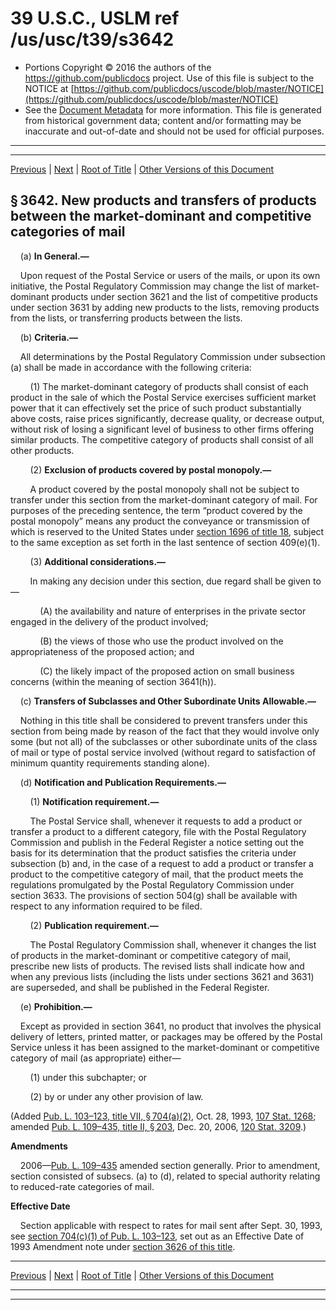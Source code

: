 ---
---

# 39 U.S.C., USLM ref /us/usc/t39/s3642

* Portions Copyright © 2016 the authors of the https://github.com/publicdocs project.
  Use of this file is subject to the NOTICE at [https://github.com/publicdocs/uscode/blob/master/NOTICE](https://github.com/publicdocs/uscode/blob/master/NOTICE)
* See the [Document Metadata](././../../../../../..//README.md) for more information.
  This file is generated from historical government data; content and/or formatting may be inaccurate and out-of-date and should not be used for official purposes.

----------
----------

[Previous](./../../../../../..//us/usc/t39/ptIV/ch36/schIII/m__us_usc_t39_s3641.md) | [Next](./../../../../../..//us/usc/t39/ptIV/ch36/schIV/m__us_usc_t39_ptIV_ch36_schIV.md) | [Root of Title](./../../../../../../) | [Other Versions of this Document](https://publicdocs.github.io/go/links?ns=uslm&ref=%2Fus%2Fusc%2Ft39%2Fs3642)

## § 3642. New products and transfers of products between the market-dominant and competitive categories of mail

    (a) __In General.—__ 

    Upon request of the Postal Service or users of the mails, or upon its own initiative, the Postal Regulatory Commission may change the list of market-dominant products under section 3621 and the list of competitive products under section 3631 by adding new products to the lists, removing products from the lists, or transferring products between the lists.

    (b) __Criteria.—__ 

    All determinations by the Postal Regulatory Commission under subsection (a) shall be made in accordance with the following criteria:

        (1) The market-dominant category of products shall consist of each product in the sale of which the Postal Service exercises sufficient market power that it can effectively set the price of such product substantially above costs, raise prices significantly, decrease quality, or decrease output, without risk of losing a significant level of business to other firms offering similar products. The competitive category of products shall consist of all other products.

        (2) __Exclusion of products covered by postal monopoly.—__ 

        A product covered by the postal monopoly shall not be subject to transfer under this section from the market-dominant category of mail. For purposes of the preceding sentence, the term “product covered by the postal monopoly” means any product the conveyance or transmission of which is reserved to the United States under [section 1696 of title 18][/us/usc/t18/s1696], subject to the same exception as set forth in the last sentence of section 409(e)(1).

        (3) __Additional considerations.—__ 

        In making any decision under this section, due regard shall be given to—

            (A) the availability and nature of enterprises in the private sector engaged in the delivery of the product involved;

            (B) the views of those who use the product involved on the appropriateness of the proposed action; and

            (C) the likely impact of the proposed action on small business concerns (within the meaning of section 3641(h)).

    (c) __Transfers of Subclasses and Other Subordinate Units Allowable.—__ 

    Nothing in this title shall be considered to prevent transfers under this section from being made by reason of the fact that they would involve only some (but not all) of the subclasses or other subordinate units of the class of mail or type of postal service involved (without regard to satisfaction of minimum quantity requirements standing alone).

    (d) __Notification and Publication Requirements.—__ 

        (1) __Notification requirement.—__ 

        The Postal Service shall, whenever it requests to add a product or transfer a product to a different category, file with the Postal Regulatory Commission and publish in the Federal Register a notice setting out the basis for its determination that the product satisfies the criteria under subsection (b) and, in the case of a request to add a product or transfer a product to the competitive category of mail, that the product meets the regulations promulgated by the Postal Regulatory Commission under section 3633. The provisions of section 504(g) shall be available with respect to any information required to be filed.

        (2) __Publication requirement.—__ 

        The Postal Regulatory Commission shall, whenever it changes the list of products in the market-dominant or competitive category of mail, prescribe new lists of products. The revised lists shall indicate how and when any previous lists (including the lists under sections 3621 and 3631) are superseded, and shall be published in the Federal Register.

    (e) __Prohibition.—__ 

    Except as provided in section 3641, no product that involves the physical delivery of letters, printed matter, or packages may be offered by the Postal Service unless it has been assigned to the market-dominant or competitive category of mail (as appropriate) either—

        (1) under this subchapter; or

        (2) by or under any other provision of law.

(Added [Pub. L. 103–123, title VII, § 704(a)(2)][/us/pl/103/123/s704/a/2], Oct. 28, 1993, [107 Stat. 1268][/us/stat/107/1268]; amended [Pub. L. 109–435, title II, § 203][/us/pl/109/435/s203], Dec. 20, 2006, [120 Stat. 3209][/us/stat/120/3209].)

 __Amendments__ 

    2006—[Pub. L. 109–435][/us/pl/109/435] amended section generally. Prior to amendment, section consisted of subsecs. (a) to (d), related to special authority relating to reduced-rate categories of mail.

 __Effective Date__ 

    Section applicable with respect to rates for mail sent after Sept. 30, 1993, see [section 704(c)(1) of Pub. L. 103–123][/us/pl/103/123/s704/c/1], set out as an Effective Date of 1993 Amendment note under [section 3626 of this title][/us/usc/t39/s3626].

----------

[Previous](./../../../../../..//us/usc/t39/ptIV/ch36/schIII/m__us_usc_t39_s3641.md) | [Next](./../../../../../..//us/usc/t39/ptIV/ch36/schIV/m__us_usc_t39_ptIV_ch36_schIV.md) | [Root of Title](./../../../../../../) | [Other Versions of this Document](https://publicdocs.github.io/go/links?ns=uslm&ref=%2Fus%2Fusc%2Ft39%2Fs3642)

----------
----------

[/us/usc/t18/s1696]: https://publicdocs.github.io/go/links?ns=uslm&ref=%2Fus%2Fusc%2Ft18%2Fs1696
[/us/pl/103/123/s704/a/2]: https://publicdocs.github.io/go/links?ns=uslm&ref=%2Fus%2Fpl%2F103%2F123%2Fs704%2Fa%2F2
[/us/stat/107/1268]: https://publicdocs.github.io/go/links?ns=uslm&ref=%2Fus%2Fstat%2F107%2F1268
[/us/pl/109/435/s203]: https://publicdocs.github.io/go/links?ns=uslm&ref=%2Fus%2Fpl%2F109%2F435%2Fs203
[/us/stat/120/3209]: https://publicdocs.github.io/go/links?ns=uslm&ref=%2Fus%2Fstat%2F120%2F3209
[/us/pl/109/435]: https://publicdocs.github.io/go/links?ns=uslm&ref=%2Fus%2Fpl%2F109%2F435
[/us/pl/103/123/s704/c/1]: https://publicdocs.github.io/go/links?ns=uslm&ref=%2Fus%2Fpl%2F103%2F123%2Fs704%2Fc%2F1
[/us/usc/t39/s3626]: https://publicdocs.github.io/go/links?ns=uslm&ref=%2Fus%2Fusc%2Ft39%2Fs3626


